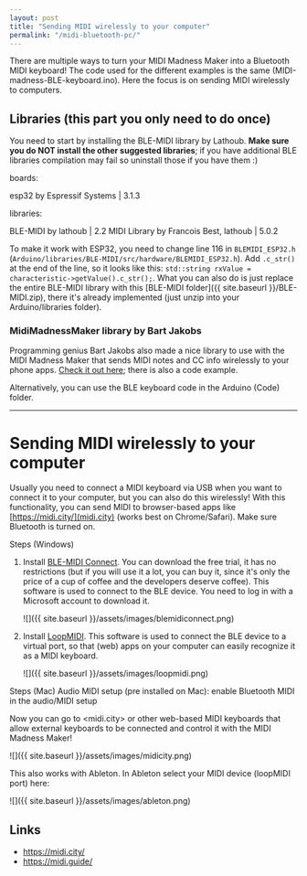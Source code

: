 ```yaml
---
layout: post
title: "Sending MIDI wirelessly to your computer"
permalink: "/midi-bluetooth-pc/"
---
```


There are multiple ways to turn your MIDI Madness Maker into a Bluetooth MIDI keyboard! The code used for the different examples is the same (MIDI-madness-BLE-keyboard.ino). Here the focus is on sending MIDI wirelessly to computers. 

## Libraries (this part you only need to do once)
You need to start by installing the BLE-MIDI library by Lathoub. **Make sure you do NOT install the other suggested libraries**; if you have additional BLE libraries compilation may fail so uninstall those if you have them :)

boards:

esp32 by Espressif Systems | 3.1.3

libraries:

BLE-MIDI by lathoub | 2.2
MIDI Library by Francois Best, lathoub | 5.0.2

To make it work with ESP32, you need to change line 116 in `BLEMIDI_ESP32.h` (`Arduino/libraries/BLE-MIDI/src/hardware/BLEMIDI_ESP32.h`). Add `.c_str()` at the end of the line, so it looks like this: `std::string rxValue = characteristic->getValue().c_str();`. What you can also do is just replace the entire BLE-MIDI library with this [BLE-MIDI folder]({{ site.baseurl }}/BLE-MIDI.zip), there it's already implemented (just unzip into your Arduino/libraries folder).

### MidiMadnessMaker library by Bart Jakobs
Programming genius Bart Jakobs also made a nice library to use with the MIDI Madness Maker that sends MIDI notes and CC info wirelessly to your phone apps. [Check it out here](https://github.com/bartjakobs/MidiMadnessMaker); there is also a code example. 

Alternatively, you can use the BLE keyboard code in the Arduino (Code) folder.

---

# Sending MIDI wirelessly to your computer
Usually you need to connect a MIDI keyboard via USB when you want to connect it to your computer, but you can also do this wirelessly! With this functionality, you can send MIDI to browser-based apps like [https://midi.city/](midi.city) (works best on Chrome/Safari). Make sure Bluetooth is turned on.

Steps (Windows)
1. Install [BLE-MIDI Connect](https://apps.microsoft.com/detail/9nvmlzttwwvl). You can download the free trial, it has no restrictions (but if you will use it a lot, you can buy it, since it's only the price of a cup of coffee and the developers deserve coffee). This software is used to connect to the BLE device. You need to log in with a Microsoft account to download it.

    ![]({{ site.baseurl }}/assets/images/blemidiconnect.png) 

2. Install [LoopMIDI](https://www.tobias-erichsen.de/software/loopmidi.html). This software is used to connect the BLE device to a virtual port, so that (web) apps on your computer can easily recognize it as a MIDI keyboard.

    ![]({{ site.baseurl }}/assets/images/loopmidi.png)

Steps (Mac)
Audio MIDI setup (pre installed on Mac): enable Bluetooth MIDI in the audio/MIDI setup

Now you can go to <midi.city> or other web-based MIDI keyboards that allow external keyboards to be connected and control it with the MIDI Madness Maker! 

![]({{ site.baseurl }}/assets/images/midicity.png) 

This also works with Ableton. In Ableton select your MIDI device (loopMIDI port) here:

![]({{ site.baseurl }}/assets/images/ableton.png) 

## Links
- <https://midi.city/>
- <https://midi.guide/>

